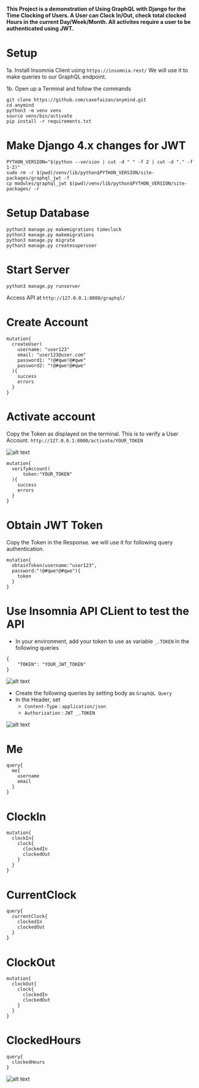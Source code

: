 **This Project is a demonstration of Using GraphQL with Django for the Time Clocking of Users.
A User can Clock In/Out, check total clocked Hours in the current Day/Week/Month.
All activites require a user to be authenticated using JWT.**

# Setup
1a. Install Insomnia Client using `https://insomnia.rest/`
We will use it to make queries to our GraphQL endpoint.

1b. Open up a Terminal and follow the commands
```
git clone https://github.com/caxefaizan/anymind.git
cd anymind
python3 -m venv venv
source venv/bin/activate
pip install -r requirements.txt 
```

# Make Django 4.x changes for JWT 


```
PYTHON_VERSION="$(python --version | cut -d " " -f 2 | cut -d "." -f 1-2)"
sudo rm -r $(pwd)/venv/lib/python$PYTHON_VERSION/site-packages/graphql_jwt -f
cp modules/graphql_jwt $(pwd)/venv/lib/python$PYTHON_VERSION/site-packages/ -r
```

# Setup Database

```
python3 manage.py makemigrations timeclock
python3 manage.py makemigrations
python3 manage.py migrate
python3 manage.py createsuperuser
```

# Start Server

```
python3 manage.py runserver
```

Access API at `http://127.0.0.1:8000/graphql/`

# Create Account
```
mutation{
  createUser(
    username: "user123"
    email: "user123@user.com"
    password1: "!@#qwe!@#qwe"
    password2: "!@#qwe!@#qwe"
  ){
    success
    errors
  }
}
```
# Activate account 
Copy the Token as displayed on the terminal. This is to verify a User Account.
`http://127.0.0.1:8000/activate/YOUR_TOKEN`

![alt text](./images/VerifyToken.png)

```
mutation{
  verifyAccount(
      token:"YOUR_TOKEN"
  ){
    success
    errors
  }
}
```

# Obtain JWT Token

Copy the Token in the Response. we will use it for following query authentication.

```
mutation{
  obtainToken(username:"user123",
  password:"!@#qwe!@#qwe"){
    token
  }
}
```

# Use Insomnia API CLient to test the API 

* In your environment, add your token to use as variable `_.TOKEN` in the following queries

```
{
	"TOKEN": "YOUR_JWT_TOKEN"
}
```

![alt text](./images/Insomnia.png)
* Create the following queries by setting body as `GraphQL Query`
* In the Header, set 
    * `Content-Type`  : `application/json`
    * `Authorization` : `JWT _.TOKEN`


![alt text](./images/Queries.png)

# Me

```
query{
  me{
    username
    email
  }
}
```

# ClockIn

```
mutation{
  clockIn{
    clock{
      clockedIn
      clockedOut
    }
  }
}
```

# CurrentClock

```
query{
  currentClock{
    clockedIn
    clockedOut
  }
}
```

# ClockOut 

```
mutation{
  clockOut{
    clock{
      clockedIn
      clockedOut
    }
  }
}
```

# ClockedHours

```
query{
  clockedHours
}
```

![alt text](./images/ClockedHours.png)
